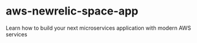 # aws-newrelic-space-app
Learn how to build your next microservices application with modern AWS services
